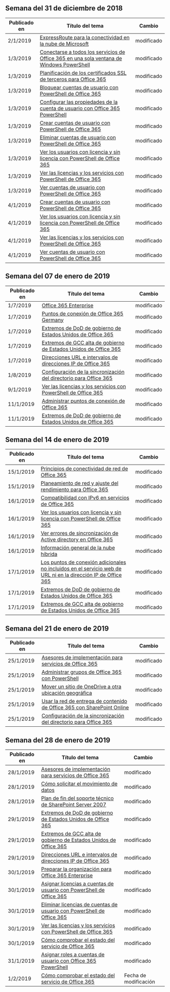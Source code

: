 <!-- This file is generated automatically each week. Changes made to this file will be overwritten.-->




## <a name="week-of-december-31-2018"></a>Semana del 31 de diciembre de 2018


| Publicado en |Título del tema | Cambio |
|------|------------|--------|
| 2/1/2019 | [ExpressRoute para la conectividad en la nube de Microsoft](/Office365/Enterprise/expressroute-for-microsoft-cloud-connectivity) | modificado  |
| 1/3/2019 | [Conectarse a todos los servicios de Office 365 en una sola ventana de Windows PowerShell](/Office365/Enterprise/powershell/connect-to-all-office-365-services-in-a-single-windows-powershell-window) | modificado  |
| 1/3/2019 | [Planificación de los certificados SSL de terceros para Office 365](/Office365/Enterprise/plan-for-third-party-ssl-certificates) | modificado  |
| 1/3/2019 | [Bloquear cuentas de usuario con PowerShell de Office 365](/Office365/Enterprise/powershell/block-user-accounts-with-office-365-powershell) | modificado  |
| 1/3/2019 | [Configurar las propiedades de la cuenta de usuario con Office 365 PowerShell](/Office365/Enterprise/powershell/configure-user-account-properties-with-office-365-powershell) | modificado  |
| 1/3/2019 | [Crear cuentas de usuario con PowerShell de Office 365](/Office365/Enterprise/powershell/create-user-accounts-with-office-365-powershell) | modificado  |
| 1/3/2019 | [Eliminar cuentas de usuario con PowerShell de Office 365](/Office365/Enterprise/powershell/delete-and-restore-user-accounts-with-office-365-powershell) | modificado  |
| 1/3/2019 | [Ver los usuarios con licencia y sin licencia con PowerShell de Office 365](/Office365/Enterprise/powershell/view-licensed-and-unlicensed-users-with-office-365-powershell) | modificado  |
| 1/3/2019 | [Ver las licencias y los servicios con PowerShell de Office 365](/Office365/Enterprise/powershell/view-licenses-and-services-with-office-365-powershell) | modificado  |
| 1/3/2019 | [Ver cuentas de usuario con PowerShell de Office 365](/Office365/Enterprise/powershell/view-user-accounts-with-office-365-powershell) | modificado  |
| 4/1/2019 | [Crear cuentas de usuario con PowerShell de Office 365](/Office365/Enterprise/powershell/create-user-accounts-with-office-365-powershell) | modificado  |
| 4/1/2019 | [Ver los usuarios con licencia y sin licencia con PowerShell de Office 365](/Office365/Enterprise/powershell/view-licensed-and-unlicensed-users-with-office-365-powershell) | modificado  |
| 4/1/2019 | [Ver las licencias y los servicios con PowerShell de Office 365](/Office365/Enterprise/powershell/view-licenses-and-services-with-office-365-powershell) | modificado  |
| 4/1/2019 | [Ver cuentas de usuario con PowerShell de Office 365](/Office365/Enterprise/powershell/view-user-accounts-with-office-365-powershell) | modificado  |


## <a name="week-of-january-07-2019"></a>Semana del 07 de enero de 2019


| Publicado en |Título del tema | Cambio |
|------|------------|--------|
| 1/7/2019 | [Office 365 Enterprise](/Office365/Enterprise/index) | modificado  |
| 1/7/2019 | [Puntos de conexión de Office 365 Germany](/Office365/Enterprise/office-365-germany-endpoints) | modificado  |
| 1/7/2019 | [Extremos de DoD de gobierno de Estados Unidos de Office 365](/Office365/Enterprise/office-365-u-s-government-dod-endpoints) | modificado  |
| 1/7/2019 | [Extremos de GCC alta de gobierno de Estados Unidos de Office 365](/Office365/Enterprise/office-365-u-s-government-gcc-high-endpoints) | modificado  |
| 1/7/2019 | [Direcciones URL e intervalos de direcciones IP de Office 365](/Office365/Enterprise/urls-and-ip-address-ranges) | modificado  |
| 1/8/2019 | [Configuración de la sincronización del directorio para Office 365](/Office365/Enterprise/set-up-directory-synchronization) | modificado  |
| 9/1/2019 | [Ver las licencias y los servicios con PowerShell de Office 365](/Office365/Enterprise/powershell/view-licenses-and-services-with-office-365-powershell) | modificado  |
| 11/1/2019 | [Administrar puntos de conexión de Office 365](/Office365/Enterprise/managing-office-365-endpoints) | modificado  |
| 11/1/2019 | [Extremos de DoD de gobierno de Estados Unidos de Office 365](/Office365/Enterprise/office-365-u-s-government-dod-endpoints) | modificado  |


## <a name="week-of-january-14-2019"></a>Semana del 14 de enero de 2019


| Publicado en |Título del tema | Cambio |
|------|------------|--------|
| 15/1/2019 | [Principios de conectividad de red de Office 365](/Office365/Enterprise/office-365-network-connectivity-principles) | modificado  |
| 15/1/2019 | [Planeamiento de red y ajuste del rendimiento para Office 365](/Office365/Enterprise/network-planning-and-performance) | modificado  |
| 16/1/2019 | [Compatibilidad con IPv6 en servicios de Office 365](/Office365/Enterprise/ipv6-support) | modificado  |
| 16/1/2019 | [Ver los usuarios con licencia y sin licencia con PowerShell de Office 365](/Office365/Enterprise/powershell/view-licensed-and-unlicensed-users-with-office-365-powershell) | modificado  |
| 16/1/2019 | [Ver errores de sincronización de Active directory en Office 365](/Office365/Enterprise/identify-directory-synchronization-errors) | modificado  |
| 16/1/2019 | [Información general de la nube híbrida](/Office365/Enterprise/hybrid-cloud-overview) | modificado  |
| 17/1/2019 | [Los puntos de conexión adicionales no incluidos en el servicio web de URL ni en la dirección IP de Office 365](/Office365/Enterprise/additional-office365-ip-addresses-and-urls) | modificado  |
| 17/1/2019 | [Extremos de DoD de gobierno de Estados Unidos de Office 365](/Office365/Enterprise/office-365-u-s-government-dod-endpoints) | modificado  |
| 17/1/2019 | [Extremos de GCC alta de gobierno de Estados Unidos de Office 365](/Office365/Enterprise/office-365-u-s-government-gcc-high-endpoints) | modificado  |


## <a name="week-of-january-21-2019"></a>Semana del 21 de enero de 2019


| Publicado en |Título del tema | Cambio |
|------|------------|--------|
| 25/1/2019 | [Asesores de implementación para servicios de Office 365](/Office365/Enterprise/deployment-advisors-for-office-365) | modificado  |
| 25/1/2019 | [Administrar grupos de Office 365 con PowerShell](/Office365/Enterprise/manage-office-365-groups-with-powershell) | modificado  |
| 25/1/2019 | [Mover un sitio de OneDrive a otra ubicación geográfica](/Office365/Enterprise/move-onedrive-between-geo-locations) | modificado  |
| 25/1/2019 | [Usar la red de entrega de contenido de Office 365 con SharePoint Online](/Office365/Enterprise/use-office-365-cdn-with-spo) | modificado  |
| 25/1/2019 | [Configuración de la sincronización del directorio para Office 365](/Office365/Enterprise/set-up-directory-synchronization) | modificado  |


## <a name="week-of-january-28-2019"></a>Semana del 28 de enero de 2019


| Publicado en |Título del tema | Cambio |
|------|------------|--------|
| 28/1/2019 | [Asesores de implementación para servicios de Office 365](/Office365/Enterprise/deployment-advisors-for-office-365) | modificado  |
| 28/1/2019 | [Cómo solicitar el movimiento de datos](/Office365/Enterprise/request-your-data-move) | modificado  |
| 28/1/2019 | [Plan de fin del soporte técnico de SharePoint Server 2007](/Office365/Enterprise/sharepoint-2007-end-of-support) | modificado  |
| 29/1/2019 | [Extremos de DoD de gobierno de Estados Unidos de Office 365](/Office365/Enterprise/office-365-u-s-government-dod-endpoints) | modificado  |
| 29/1/2019 | [Extremos de GCC alta de gobierno de Estados Unidos de Office 365](/Office365/Enterprise/office-365-u-s-government-gcc-high-endpoints) | modificado  |
| 29/1/2019 | [Direcciones URL e intervalos de direcciones IP de Office 365](/Office365/Enterprise/urls-and-ip-address-ranges) | modificado  |
| 30/1/2019 | [Preparar la organización para Office 365 Enterprise](/Office365/Enterprise/get-your-organization-ready-for-office-365) | modificado  |
| 30/1/2019 | [Asignar licencias a cuentas de usuario con PowerShell de Office 365](/Office365/Enterprise/powershell/assign-licenses-to-user-accounts-with-office-365-powershell) | modificado  |
| 30/1/2019 | [Eliminar licencias de cuentas de usuario con PowerShell de Office 365](/Office365/Enterprise/powershell/remove-licenses-from-user-accounts-with-office-365-powershell) | modificado  |
| 30/1/2019 | [Ver las licencias y los servicios con PowerShell de Office 365](/Office365/Enterprise/powershell/view-licenses-and-services-with-office-365-powershell) | modificado  |
| 30/1/2019 | [Cómo comprobar el estado del servicio de Office 365](/Office365/Enterprise/view-service-health) | modificado  |
| 31/1/2019 | [Asignar roles a cuentas de usuario con Office 365 PowerShell](/Office365/Enterprise/powershell/assign-roles-to-user-accounts-with-office-365-powershell) | modificado  |
| 1/2/2019 | [Cómo comprobar el estado del servicio de Office 365](/Office365/Enterprise/view-service-health) | Fecha de modificación |
